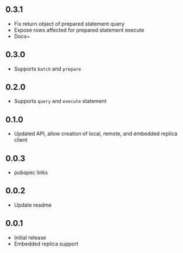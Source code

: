 ## 0.3.1

- Fix return object of prepared statement query
- Expose rows affected for prepared statement execute
- Docs~

## 0.3.0

- Supports `batch` and `prepare`

## 0.2.0

- Supports `query` and `execute` statement

## 0.1.0

- Updated API, allow creation of local, remote, and embedded replica client

## 0.0.3

- pubspec links

## 0.0.2

- Update readme

## 0.0.1

- Initial release
- Embedded replica support

